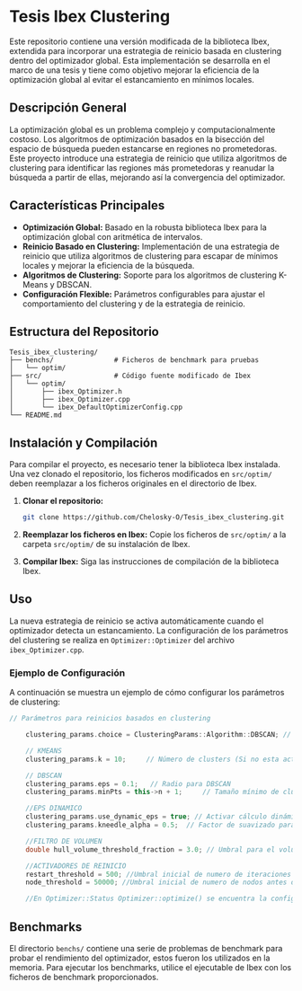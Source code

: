 # Tesis Ibex Clustering

Este repositorio contiene una versión modificada de la biblioteca Ibex, extendida para incorporar una estrategia de reinicio basada en clustering dentro del optimizador global. Esta implementación se desarrolla en el marco de una tesis y tiene como objetivo mejorar la eficiencia de la optimización global al evitar el estancamiento en mínimos locales.

## Descripción General

La optimización global es un problema complejo y computacionalmente costoso. Los algoritmos de optimización basados en la bisección del espacio de búsqueda pueden estancarse en regiones no prometedoras. Este proyecto introduce una estrategia de reinicio que utiliza algoritmos de clustering para identificar las regiones más prometedoras y reanudar la búsqueda a partir de ellas, mejorando así la convergencia del optimizador.

## Características Principales

*   **Optimización Global:** Basado en la robusta biblioteca Ibex para la optimización global con aritmética de intervalos.
*   **Reinicio Basado en Clustering:** Implementación de una estrategia de reinicio que utiliza algoritmos de clustering para escapar de mínimos locales y mejorar la eficiencia de la búsqueda.
*   **Algoritmos de Clustering:** Soporte para los algoritmos de clustering K-Means y DBSCAN.
*   **Configuración Flexible:** Parámetros configurables para ajustar el comportamiento del clustering y de la estrategia de reinicio.

## Estructura del Repositorio

```
Tesis_ibex_clustering/
├── benchs/               # Ficheros de benchmark para pruebas
│   └── optim/
├── src/                  # Código fuente modificado de Ibex
│   └── optim/
│       ├── ibex_Optimizer.h
│       ├── ibex_Optimizer.cpp
│       └── ibex_DefaultOptimizerConfig.cpp
└── README.md            
```

## Instalación y Compilación

Para compilar el proyecto, es necesario tener la biblioteca Ibex instalada. Una vez clonado el repositorio, los ficheros modificados en `src/optim/` deben reemplazar a los ficheros originales en el directorio de Ibex.

1.  **Clonar el repositorio:**
    ```bash
    git clone https://github.com/Chelosky-O/Tesis_ibex_clustering.git
    ```

2.  **Reemplazar los ficheros en Ibex:**
    Copie los ficheros de `src/optim/` a la carpeta `src/optim/` de su instalación de Ibex.

3.  **Compilar Ibex:**
    Siga las instrucciones de compilación de la biblioteca Ibex.

## Uso

La nueva estrategia de reinicio se activa automáticamente cuando el optimizador detecta un estancamiento. La configuración de los parámetros del clustering se realiza en `Optimizer::Optimizer` del archivo `ibex_Optimizer.cpp`.

### Ejemplo de Configuración

A continuación se muestra un ejemplo de cómo configurar los parámetros de clustering:

```cpp
// Parámetros para reinicios basados en clustering

    clustering_params.choice = ClusteringParams::Algorithm::DBSCAN; // Algoritmos disponibles (DBSCAN o KMEANS)

    // KMEANS
    clustering_params.k = 10;     // Número de clusters (Si no esta activo el k dinamico se utiliza este)

    // DBSCAN
    clustering_params.eps = 0.1;   // Radio para DBSCAN
    clustering_params.minPts = this->n + 1;     // Tamaño mínimo de cluster para DBSCAN (numero de dimensiones del problema + 1)

    //EPS DINAMICO
    clustering_params.use_dynamic_eps = true; // Activar cálculo dinámico de eps
    clustering_params.kneedle_alpha = 0.5;  // Factor de suavizado para el cálculo de eps 0.5 POR DEFECTO

    //FILTRO DE VOLUMEN
    double hull_volume_threshold_fraction = 3.0; // Umbral para el volumen

    //ACTIVADORES DE REINICIO
	restart_threshold = 500; //Umbral inicial de numero de iteraciones sin mejora
	node_threshold = 50000; //Umbral inicial de numero de nodos antes de un reinicio

    //En Optimizer::Status Optimizer::optimize() se encuentra la configuración de como se penalizan los threshold de iteraciones sin mejora y numero de nodos maximo.
```

## Benchmarks

El directorio `benchs/` contiene una serie de problemas de benchmark para probar el rendimiento del optimizador, estos fueron los utilizados en la memoria. Para ejecutar los benchmarks, utilice el ejecutable de Ibex con los ficheros de benchmark proporcionados.
